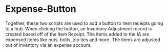 # Expense-Button
Together, these two scripts are used to add a button to item receipts going to a hub. When clicking the button, an Inventory Adjustment record is created based off of the Item Receipt. The items added to the IA are expensed items like nuts, bolts, zip ties and more. The items are adjusted out of inventory via an expense account.
